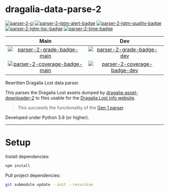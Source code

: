 # dragalia-data-parse-2

[![parser-2-ci]][parser-2-ci-link]
[![parser-2-lgtm-alert-badge]][parser-2-lgtm-alert-link]
[![parser-2-lgtm-quality-badge]][parser-2-lgtm-quality-link]
[![parser-2-lgtm-loc-badge]][parser-2-lgtm-quality-link]
[![parser-2-time-badge]][parser-2-time-link]

Main | Dev
:---: | :---:
[![parser-2-grade-badge-main]][parser-2-cq-link-main] | [![parser-2-grade-badge-dev]][parser-2-cq-link-dev]
[![parser-2-coverage-badge-main]][parser-2-cq-link-main] | [![parser-2-coverage-badge-dev]][parser-2-cq-link-dev]

Rewritten Dragalia Lost data parser.

This parses the Dragalia Lost assets dumped by [dragalia-asset-downloader-2][repo-downloader-2]
to files usable for the [Dragalia Lost info website][website].

> This succeeds the functionality of the [Gen 1 parser][repo-parser-1].

Developed under Python 3.9 (or higher).

[website]: https://dl.raenonx.cc

[repo-parser-1]: https://github.com/RaenonX-DL/dragalia-data-parse
[repo-downloader-2]: https://github.com/RaenonX-DL/dragalia-asset-downloader-2

[parser-2-ci]: https://github.com/RaenonX-DL/dragalia-data-parse-2/workflows/CI/badge.svg
[parser-2-ci-link]: https://github.com/RaenonX-DL/dragalia-data-parse-2/actions?query=workflow%3ACI
[parser-2-lgtm-alert-badge]: https://img.shields.io/lgtm/alerts/g/RaenonX-DL/dragalia-data-parse-2.svg?logo=lgtm&logoWidth=18
[parser-2-lgtm-alert-link]: https://lgtm.com/projects/g/RaenonX-DL/dragalia-data-parse-2/alerts/
[parser-2-lgtm-quality-badge]: https://img.shields.io/lgtm/grade/python/g/RaenonX-DL/dragalia-data-parse-2.svg?logo=lgtm&logoWidth=18
[parser-2-lgtm-quality-link]: https://lgtm.com/projects/g/RaenonX-DL/dragalia-data-parse-2/context:javascript
[parser-2-lgtm-loc-badge]: https://badgen.net/lgtm/lines/g/RaenonX-DL/dragalia-data-parse-2?icon=lgtm
[parser-2-time-badge]: https://wakatime.com/badge/github/RaenonX-DL/dragalia-data-parse-2.svg
[parser-2-time-link]: https://wakatime.com/badge/github/RaenonX-DL/dragalia-data-parse-2
[parser-2-cq-link-main]: https://www.codacy.com/gh/RaenonX-DL/dragalia-data-parse-2/dashboard?branch=main
[parser-2-cq-link-dev]: https://www.codacy.com/gh/RaenonX-DL/dragalia-data-parse-2/dashboard?branch=dev
[parser-2-grade-badge-main]: https://app.codacy.com/project/badge/Grade/f7e64b2119e04d89baabf0cf8840bbb4?branch=main
[parser-2-grade-badge-dev]: https://app.codacy.com/project/badge/Grade/f7e64b2119e04d89baabf0cf8840bbb4?branch=dev
[parser-2-coverage-badge-main]: https://app.codacy.com/project/badge/Coverage/f7e64b2119e04d89baabf0cf8840bbb4?branch=main
[parser-2-coverage-badge-dev]: https://app.codacy.com/project/badge/Coverage/f7e64b2119e04d89baabf0cf8840bbb4?branch=dev

------

# Setup

Install dependencies:

```bash
npm install
```

Pull project dependencies:

```bash
git submodule update --init --recursive
```
